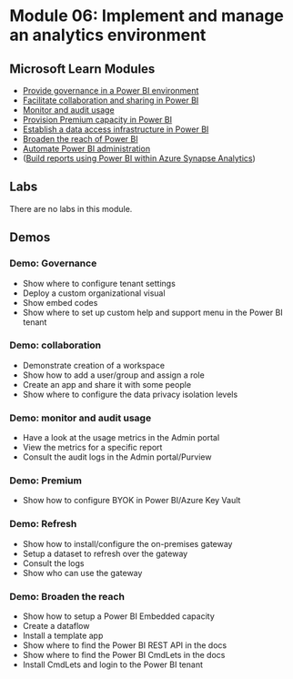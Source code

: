 # Module 06: Implement and manage an analytics environment

## Microsoft Learn Modules

- [Provide governance in a Power BI environment](https://docs.microsoft.com/learn/modules/power-bi-admin-governance/)
- [Facilitate collaboration and sharing in Power BI](https://docs.microsoft.com/learn/modules/power-bi-admin-collaboration/)
- [Monitor and audit usage](https://docs.microsoft.com/learn/modules/power-bi-admin-monitor/)
- [Provision Premium capacity in Power BI](https://docs.microsoft.com/learn/modules/power-bi-admin-premium/)
- [Establish a data access infrastructure in Power BI](https://docs.microsoft.com/learn/modules/power-bi-admin-infrastructure/)
- [Broaden the reach of Power BI](https://docs.microsoft.com/learn/modules/power-bi-admin-reach/)
- [Automate Power BI administration](https://docs.microsoft.com/learn/modules/power-bi-admin-automate/)
- ([Build reports using Power BI within Azure Synapse Analytics](https://docs.microsoft.com/learn/modules/build-reports-using-power-bi-azure-synapse-analytics/))

## Labs

There are no labs in this module.

## Demos

### Demo: Governance

- Show where to configure tenant settings
- Deploy a custom organizational visual
- Show embed codes
- Show where to set up custom help and support menu in the Power BI tenant

### Demo: collaboration

- Demonstrate creation of a workspace
- Show how to add a user/group and assign a role
- Create an app and share it with some people
- Show where to configure the data privacy isolation levels

### Demo: monitor and audit usage

- Have a look at the usage metrics in the Admin portal
- View the metrics for a specific report
- Consult the audit logs in the Admin portal/Purview

### Demo: Premium

- Show how to configure BYOK in Power BI/Azure Key Vault

### Demo: Refresh

- Show how to install/configure the on-premises gateway
- Setup a dataset to refresh over the gateway
- Consult the logs
- Show who can use the gateway

### Demo: Broaden the reach

- Show how to setup a Power BI Embedded capacity
- Create a dataflow
- Install a template app
- Show where to find the Power BI REST API in the docs
- Show where to find the Power BI CmdLets in the docs
- Install CmdLets and login to the Power BI tenant
